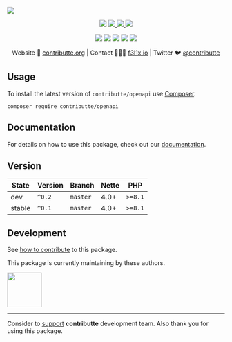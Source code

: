 ![](https://heatbadger.now.sh/github/readme/contributte/openapi/)

<p align=center>
  <a href="https://github.com/contributte/openapi/actions"><img src="https://badgen.net/github/checks/contributte/openapi/master?cache=300"></a>
  <a href="https://coveralls.io/r/contributte/openapi"> <img src="https://badgen.net/coveralls/c/github/contributte/openapi?cache=300"> </a>
  <a href="https://packagist.org/packages/contributte/openapi"> <img src="https://badgen.net/packagist/dm/contributte/openapi"> </a>
  <a href="https://packagist.org/packages/contributte/openapi"> <img src="https://badgen.net/packagist/v/contributte/openapi"> </a>
</p>
<p align=center>
  <a href="https://packagist.org/packages/contributte/openapi"><img src="https://badgen.net/packagist/php/contributte/openapi"></a>
  <a href="https://github.com/contributte/openapi"><img src="https://badgen.net/github/license/contributte/openapi"></a>
  <a href="https://bit.ly/ctteg"><img src="https://badgen.net/badge/support/gitter/cyan"></a>
  <a href="https://bit.ly/cttfo"><img src="https://badgen.net/badge/support/forum/yellow"></a>
  <a href="https://contributte.org/partners.html"><img src="https://badgen.net/badge/become/a%20patron/F96854"></a>
<p>

<p align=center>
Website 🚀 <a href="https://contributte.org">contributte.org</a> | Contact 👨🏻‍💻 <a href="https://f3l1x.io">f3l1x.io</a> | Twitter 🐦 <a href="https://twitter.com/contributte">@contributte</a>
</p>

## Usage

To install the latest version of `contributte/openapi` use [Composer](https://getcomposer.org).

```
composer require contributte/openapi
```

## Documentation

For details on how to use this package, check out our [documentation](.docs).

## Version

| State       | Version | Branch   | Nette | PHP     |
|-------------|---------|----------|------|---------|
| dev         | `^0.2`  | `master` | 4.0+ | `>=8.1` |
| stable      | `^0.1`  | `master` | 4.0+ | `>=8.1` |

## Development

See [how to contribute](https://contributte.org/contributing.html) to this package.

This package is currently maintaining by these authors.

<a href="https://github.com/f3l1x">
  <img width="80" height="80" src="https://avatars2.githubusercontent.com/u/538058?v=3&s=80">
</a>

-----

Consider to [support](https://contributte.org/partners.html) **contributte** development team.
Also thank you for using this package.
